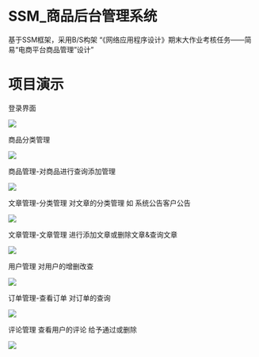 # SSM_商品后台管理系统
基于SSM框架，采用B/S构架 “《网络应用程序设计》期末大作业考核任务——简易“电商平台商品管理”设计”

# 项目演示

登录界面

![](https://images.cnblogs.com/cnblogs_com/blogs/679311/galleries/1992365/o_210626095200login.jpg)

商品分类管理

![](https://images.cnblogs.com/cnblogs_com/blogs/679311/galleries/1992365/o_210626095206%E5%95%86%E5%93%81%E5%88%86%E7%B1%BB%E7%AE%A1%E7%90%86.jpg)

商品管理-对商品进行查询添加管理

![](https://images.cnblogs.com/cnblogs_com/blogs/679311/galleries/1992365/o_210626095211%E5%95%86%E5%93%81%E7%AE%A1%E7%90%86.jpg)

文章管理-分类管理 对文章的分类管理 如 系统公告客户公告

![](https://images.cnblogs.com/cnblogs_com/blogs/679311/galleries/1992365/o_210626095215%E6%96%87%E7%AB%A0%E7%AE%A1%E7%90%86-%E5%88%86%E7%B1%BB%E7%AE%A1%E7%90%86.jpg)

文章管理-文章管理 进行添加文章或删除文章&查询文章

![](https://images.cnblogs.com/cnblogs_com/blogs/679311/galleries/1992365/o_210626095231%E6%96%87%E7%AB%A0%E7%AE%A1%E7%90%86-%E6%96%87%E7%AB%A0%E7%AE%A1%E7%90%86.jpg)

用户管理 对用户的增删改查

![](https://images.cnblogs.com/cnblogs_com/blogs/679311/galleries/1992365/o_210626095238%E7%94%A8%E6%88%B7%E7%AE%A1%E7%90%86.jpg)

订单管理-查看订单 对订单的查询

![](https://images.cnblogs.com/cnblogs_com/blogs/679311/galleries/1992365/o_210626095243%E8%AE%A2%E5%8D%95%E7%AE%A1%E7%90%86-%E6%9F%A5%E7%9C%8B%E8%AE%A2%E5%8D%95.jpg)

评论管理 查看用户的评论 给予通过或删除

![](https://images.cnblogs.com/cnblogs_com/blogs/679311/galleries/1992365/o_210626095246%E8%AF%84%E8%AE%BA%E7%AE%A1%E7%90%86.jpg)



